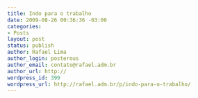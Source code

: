 ```yaml
---
title: Indo para o trabalho
date: 2009-08-26 00:36:36 -03:00
categories:
- Posts
layout: post
status: publish
author: Rafael Lima
author_login: posterous
author_email: contato@rafael.adm.br
author_url: http://
wordpress_id: 399
wordpress_url: http://rafael.adm.br/p/indo-para-o-trabalho/
---
```


<a href="http://posterous.com/getfile/files.posterous.com/rafaelp/DpnBHldonEGIsEzDtucibnEvbAstwwGbzprxoHryhAcxCgkizwarEbxhzIsG/IMG_0004.jpg.scaled1000.jpg"><img src="http://posterous.com/getfile/files.posterous.com/rafaelp/DpnBHldonEGIsEzDtucibnEvbAstwwGbzprxoHryhAcxCgkizwarEbxhzIsG/IMG_0004.jpg.scaled500.jpg" alt="" /></a>
